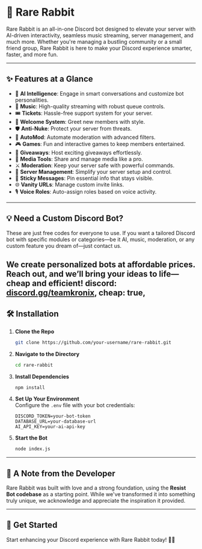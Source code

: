 # 🐇 Rare Rabbit  

Rare Rabbit is an all-in-one Discord bot designed to elevate your server with AI-driven interactivity, seamless music streaming, server management, and much more. Whether you're managing a bustling community or a small friend group, Rare Rabbit is here to make your Discord experience smarter, faster, and more fun.

---

## ✨ Features at a Glance  

- 🤖 **AI Intelligence**: Engage in smart conversations and customize bot personalities.  
- 🎵 **Music**: High-quality streaming with robust queue controls.  
- 🎟️ **Tickets**: Hassle-free support system for your server.  
- 👋 **Welcome System**: Greet new members with style.  
- 🛡️ **Anti-Nuke**: Protect your server from threats.  
- 🔨 **AutoMod**: Automate moderation with advanced filters.  
- 🎮 **Games**: Fun and interactive games to keep members entertained.  
- 🎁 **Giveaways**: Host exciting giveaways effortlessly.  
- 📸 **Media Tools**: Share and manage media like a pro.  
- ⚔️ **Moderation**: Keep your server safe with powerful commands.  
- 🏰 **Server Management**: Simplify your server setup and control.  
- 📌 **Sticky Messages**: Pin essential info that stays visible.  
- 🌐 **Vanity URLs**: Manage custom invite links.  
- 🎙️ **Voice Roles**: Auto-assign roles based on voice activity.  

---

## 💡 Need a Custom Discord Bot?  
These are just free codes for everyone to use. If you want a tailored Discord bot with specific modules or categories—be it AI, music, moderation, or any custom feature you dream of—just contact us.

We create personalized bots at affordable prices. Reach out, and we’ll bring your ideas to life—cheap and efficient!
 discord: [discord.gg/teamkronix](https://discord.gg/MtNqTt8RUx),
 cheap: true,
---

## 🛠️ Installation  

1. **Clone the Repo**  
   ```bash
   git clone https://github.com/your-username/rare-rabbit.git
   ```

2. **Navigate to the Directory**  
   ```bash
   cd rare-rabbit
   ```

3. **Install Dependencies**  
   ```bash
   npm install
   ```

4. **Set Up Your Environment**  
   Configure the `.env` file with your bot credentials:  
   ```env
   DISCORD_TOKEN=your-bot-token
   DATABASE_URL=your-database-url
   AI_API_KEY=your-ai-api-key
   ```

5. **Start the Bot**  
   ```bash
   node index.js
   ```

---

## 📝 A Note from the Developer  

Rare Rabbit was built with love and a strong foundation, using the **Resist Bot codebase** as a starting point. While we've transformed it into something truly unique, we acknowledge and appreciate the inspiration it provided.  

---

## 🌟 Get Started  

Start enhancing your Discord experience with Rare Rabbit today! 🐇✨  
  

